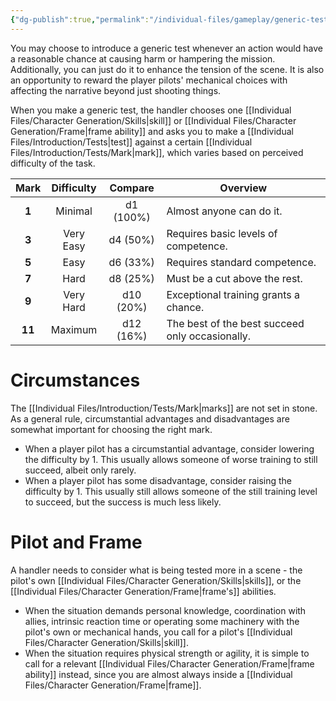 ```yaml
---
{"dg-publish":true,"permalink":"/individual-files/gameplay/generic-tests/"}
---
```


You may choose to introduce a generic test whenever an action would have a reasonable chance at causing harm or hampering the mission. Additionally, you can just do it to enhance the tension of the scene. It is also an opportunity to reward the player pilots' mechanical choices with affecting the narrative beyond just shooting things.

When you make a generic test, the handler chooses one [[Individual Files/Character Generation/Skills\|skill]] or [[Individual Files/Character Generation/Frame\|frame ability]] and asks you to make a [[Individual Files/Introduction/Tests\|test]] against a certain [[Individual Files/Introduction/Tests/Mark\|mark]], which varies based on perceived difficulty of the task.

|  Mark  | Difficulty |  Compare  | Overview                                        |
| :----: | :--------: | :-------: | ----------------------------------------------- |
| **1**  |  Minimal   | d1 (100%) | Almost anyone can do it.                        |
| **3**  | Very Easy  | d4 (50%)  | Requires basic levels of competence.            |
| **5**  |    Easy    | d6 (33%)  | Requires standard competence.                   |
| **7**  |    Hard    | d8 (25%)  | Must be a cut above the rest.                   |
| **9**  | Very Hard  | d10 (20%) | Exceptional training grants a chance.           |
| **11** |  Maximum   | d12 (16%) | The best of the best succeed only occasionally. |
# Circumstances
The [[Individual Files/Introduction/Tests/Mark\|marks]] are not set in stone. As a general rule, circumstantial advantages and disadvantages are somewhat important for choosing the right mark.
- When a player pilot has a circumstantial advantage, consider lowering the difficulty by 1. This usually allows someone of worse training to still succeed, albeit only rarely.
- When a player pilot has some disadvantage, consider raising the difficulty by 1. This usually still allows someone of the still training level to succeed, but the success is much less likely.
# Pilot and Frame
A handler needs to consider what is being tested more in a scene - the pilot's own [[Individual Files/Character Generation/Skills\|skills]], or the [[Individual Files/Character Generation/Frame\|frame's]] abilities.
- When the situation demands personal knowledge, coordination with allies, intrinsic reaction time or operating some machinery with the pilot's own or mechanical hands, you call for a pilot's [[Individual Files/Character Generation/Skills\|skill]]. 
- When the situation requires physical strength or agility, it is simple to call for a relevant [[Individual Files/Character Generation/Frame\|frame ability]] instead, since you are almost always inside a [[Individual Files/Character Generation/Frame\|frame]].